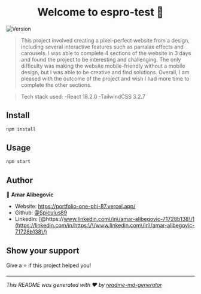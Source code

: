 <h1 align="center">Welcome to espro-test 👋</h1>
<p>
  <img alt="Version" src="https://img.shields.io/badge/version-0.1.0-blue.svg?cacheSeconds=2592000" />
</p>

> This project involved creating a pixel-perfect website from a design, including several interactive features such as parralax effects and carousels. I was able to complete 4 sections of the website in 3 days and found the project to be interesting and challenging. The only difficulty was making the website mobile-friendly without a mobile design, but I was able to be creative and find solutions. Overall, I am pleased with the outcome of the project and wish I had more time to complete the other sections.

> Tech stack used:
-React 18.2.0
-TailwindCSS 3.2.7

## Install

```sh
npm install
```

## Usage

```sh
npm start
```


## Author

👤 **Amar Alibegovic**

* Website: https://portfolio-one-phi-87.vercel.app/
* Github: [@Spiculus89](https://github.com/Spiculus89)
* LinkedIn: [@https:\/\/www.linkedin.com\/in\/amar-alibegovic-71728b138\/](https://linkedin.com/in/https:\/\/www.linkedin.com\/in\/amar-alibegovic-71728b138\/)

## Show your support

Give a ⭐️ if this project helped you!

***
_This README was generated with ❤️ by [readme-md-generator](https://github.com/kefranabg/readme-md-generator)_